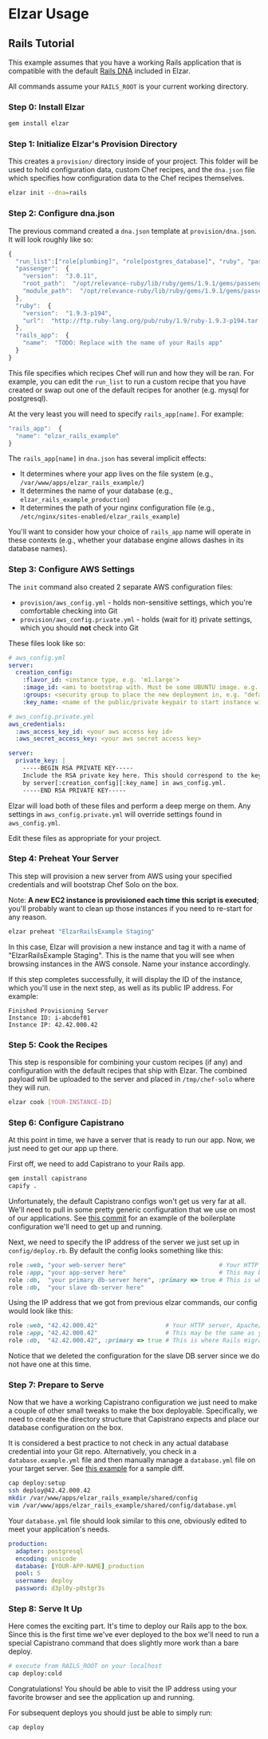 Elzar Usage
===========

## Rails Tutorial

This example assumes that you have a working Rails application that is
compatible with the default [Rails DNA](/relevance/elzar/tree/master/lib/elzar/templates/dna/rails.json)
included in Elzar.

All commands assume your `RAILS_ROOT` is your current working directory.

### Step 0: Install Elzar

```sh
gem install elzar
```


### Step 1: Initialize Elzar's Provision Directory

This creates a `provision/` directory inside of your project. This
folder will be used to hold configuration data, custom Chef recipes,
and the `dna.json` file which specifies how configuration data to
the Chef recipes themselves.

```sh
elzar init --dna=rails
```


### Step 2: Configure dna.json

The previous command created a `dna.json` template at
`provision/dna.json`. It will look roughly like so:

```javascript
{
  "run_list":["role[plumbing]", "role[postgres_database]", "ruby", "passenger", "rails_app"],
  "passenger":  {
    "version":  "3.0.11",
    "root_path":  "/opt/relevance-ruby/lib/ruby/gems/1.9.1/gems/passenger-3.0.11",
    "module_path":  "/opt/relevance-ruby/lib/ruby/gems/1.9.1/gems/passenger-3.0.11/ext/apache2/mod_passenger.so"
  },
  "ruby":  {
    "version":  "1.9.3-p194",
    "url":  "http://ftp.ruby-lang.org/pub/ruby/1.9/ruby-1.9.3-p194.tar.gz"
  },
  "rails_app":  {
    "name":  "TODO: Replace with the name of your Rails app"
  }
}
```

This file specifies which recipes Chef will run and how they will be
ran. For example, you can edit the `run_list` to run a custom
recipe that you have created or swap out one of the default recipes for
another (e.g. mysql for postgresql).

At the very least you will need to specify `rails_app[name]`. For
example:

```javascript
"rails_app":  {
  "name": "elzar_rails_example"
}
```

The `rails_app[name]` in `dna.json` has several implicit effects:

* It determines where your app lives on the file system (e.g.,
  `/var/www/apps/elzar_rails_example/`)
* It determines the name of your database (e.g.,
  `elzar_rails_example_production`)
* It determines the path of your nginx configuration file (e.g.,
  `/etc/nginx/sites-enabled/elzar_rails_example`)

You'll want to consider how your choice of `rails_app` name will operate
in these contexts (e.g.,  whether your database engine allows
dashes in its database names).


### Step 3: Configure AWS Settings

The `init` command also created 2 separate AWS configuration files:

* `provision/aws_config.yml` - holds non-sensitive settings, which
  you're comfortable checking into Git
* `provision/aws_config.private.yml` - holds (wait for it) private
  settings, which you should **not** check into Git

These files look like so:

```yaml
# aws_config.yml
server:
  creation_config:
    :flavor_id: <instance type, e.g. 'm1.large'>
    :image_id: <ami to bootstrap with. Must be some UBUNTU image. e.g. "ami-fd589594">
    :groups: <security group to place the new deployment in, e.g. "default">
    :key_name: <name of the public/private keypair to start instance with>

# aws_config.private.yml
aws_credentials:
  :aws_access_key_id: <your aws access key id>
  :aws_secret_access_key: <your aws secret access key>

server:
  private_key: |
    -----BEGIN RSA PRIVATE KEY-----
    Include the RSA private key here. This should correspond to the keypair indicated
    by server[:creation_config][:key_name] in aws_config.yml.
    -----END RSA PRIVATE KEY-----
```

Elzar will load both of these files and perform a deep merge on them.
Any settings in `aws_config.private.yml` will override settings found in
`aws_config.yml`.

Edit these files as appropriate for your project.


### Step 4: Preheat Your Server

This step will provision a new server from AWS using your specified
credentials and will bootstrap Chef Solo on the box.

Note: **A *new* EC2 instance is provisioned each time this script is
executed**; you'll probably want to clean up those instances if you need
to re-start for any reason.

```sh
elzar preheat "ElzarRailsExample Staging"
```

In this case, Elzar will provision a new instance and tag it with a name
of "ElzarRailsExample Staging". This is the name that you will see when browsing
instances in the AWS console. Name your instance accordingly.

If this step completes successfully, it will display the ID of the
instance, which you'll use in the next step, as well as its public IP address. For example:

```
Finished Provisioning Server
Instance ID: i-abcdef01
Instance IP: 42.42.000.42
````


### Step 5: Cook the Recipes

This step is responsible for combining your custom recipes (if any) and
configuration with the default recipes that ship with Elzar. The
combined payload will be uploaded to the server and placed in
`/tmp/chef-solo` where they will run.


```sh
elzar cook [YOUR-INSTANCE-ID]
```


### Step 6: Configure Capistrano

At this point in time, we have a server that is ready to run our app.
Now, we just need to get our app up there.

First off, we need to add Capistrano to your Rails app.

```sh
gem install capistrano
capify .
```

Unfortunately, the default Capistrano configs won't get us very far at
all. We'll need to pull in some pretty generic configuration that we use
on most of our applications. See [this
commit](https://github.com/relevance/elzar_rails_example/compare/after_capistrano_defaults...after_capistrano_customizations)
for an example of the boilerplate configuration we'll need to get up and
running.

Next, we need to specify the IP address of the server we just set up in
`config/deploy.rb`. By default the config looks something like this:

```ruby
role :web, "your web-server here"                          # Your HTTP server, Apache/etc
role :app, "your app-server here"                          # This may be the same as your `Web` server
role :db,  "your primary db-server here", :primary => true # This is where Rails migrations will run
role :db,  "your slave db-server here"
```

Using the IP address that we got from previous elzar commands,
our config would look like this:

```ruby
role :web, "42.42.000.42"                   # Your HTTP server, Apache/etc
role :app, "42.42.000.42"                   # This may be the same as your `Web` server
role :db,  "42.42.000.42", :primary => true # This is where Rails migrations will run
```

Notice that we deleted the configuration for the slave DB server since we do
not have one at this time.


### Step 7: Prepare to Serve

Now that we have a working Capistrano configuration we just need to make
a couple of other small tweaks to make the box deployable. Specifically,
we need to create the directory structure that Capistrano expects and
place our database configuration on the box.

It is considered a best practice to not check in any actual database
credential into your Git repo. Alternatively, you check in a
`database.example.yml` file and then manually manage a `database.yml`
file on your target server. See [this example](https://github.com/relevance/elzar_rails_example/commit/3763bba70fd50e2bb04f28cf35412ed208b25852)
for a sample diff.

```sh
cap deploy:setup
ssh deploy@42.42.000.42
mkdir /var/www/apps/elzar_rails_example/shared/config
vim /var/www/apps/elzar_rails_example/shared/config/database.yml
```

Your `database.yml` file should look similar to this one, obviously
edited to meet your application's needs.

```yaml
production:
  adapter: postgresql
  encoding: unicode
  database: [YOUR-APP-NAME]_production
  pool: 5
  username: deploy
  password: d3pl0y-p0stgr3s
```


### Step 8: Serve It Up

Here comes the exciting part. It's time to deploy our Rails app to the
box. Since this is the first time we've ever deployed to the box we'll
need to run a special Capistrano command that does slightly more work
than a bare deploy.

```sh
# execute from RAILS_ROOT on your localhost
cap deploy:cold
```

Congratulations! You should be able to visit the IP address using your
favorite browser and see the application up and running.

For subsequent deploys you should just be able to simply run:

```sh
cap deploy
```
